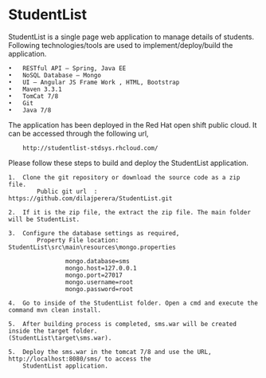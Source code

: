 # StudentList

StudentList is a single page web application to manage details of students. Following technologies/tools are used to implement/deploy/build the application.

	•	RESTful API – Spring, Java EE
	•	NoSQL Database – Mongo 
	•	UI – Angular JS Frame Work , HTML, Bootstrap 
	•	Maven 3.3.1
	•	TomCat 7/8
	•	Git
	•	Java 7/8 
	
The application has been deployed in the Red Hat open shift public cloud. It can be accessed through the following url,

		http://studentlist-stdsys.rhcloud.com/

Please follow these steps to build and deploy the StudentList application.
	
	1.	Clone the git repository or download the source code as a zip file.
			Public git url  :  https://github.com/dilajperera/StudentList.git

	2.	If it is the zip file, the extract the zip file. The main folder will be StudentList.

	3.	Configure the database settings as required, 
			Property File location: StudentList\src\main\resources\mongo.properties

					mongo.database=sms
					mongo.host=127.0.0.1
					mongo.port=27017
					mongo.username=root
					mongo.password=root
					
	4.	Go to inside of the StudentList folder. Open a cmd and execute the command mvn clean install.
	
	5.	After building process is completed, sms.war will be created inside the target folder. 								(StudentList\target\sms.war).
	
	5.	Deploy the sms.war in the tomcat 7/8 and use the URL, http://localhost:8080/sms/ to access the 
		StudentList application.
				
